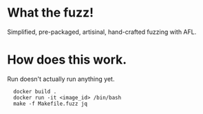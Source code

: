 # What the fuzz!
Simplified, pre-packaged, artisinal, hand-crafted fuzzing with AFL.

# How does this work.
Run doesn't actually run anything yet.
```
  docker build .
  docker run -it <image_id> /bin/bash
  make -f Makefile.fuzz jq
```
